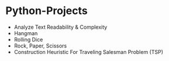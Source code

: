 # Python-Projects

  - Analyze Text Readability & Complexity
  - Hangman
  - Rolling Dice
  - Rock, Paper, Scissors
  - Construction Heuristic For Traveling Salesman Problem (TSP)
